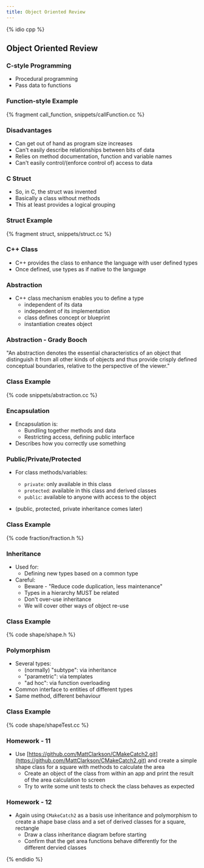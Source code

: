 ```yaml
---
title: Object Oriented Review
---
```


{% idio cpp %}

## Object Oriented Review

### C-style Programming

* Procedural programming
* Pass data to functions


### Function-style Example

{% fragment call_function, snippets/callFunction.cc %}


### Disadvantages

* Can get out of hand as program size increases
* Can't easily describe relationships between bits of data
* Relies on method documentation, function and variable names
* Can't easily control/(enforce control of) access to data


### C Struct 

* So, in C, the struct was invented
* Basically a class without methods
* This at least provides a logical grouping


### Struct Example

{% fragment struct, snippets/struct.cc %}


### C++ Class

* C++ provides the class to enhance the language with user defined types
* Once defined, use types as if native to the language


### Abstraction

* C++ class mechanism enables you to define a type
    * independent of its data
    * independent of its implementation
    * class defines concept or blueprint
    * instantiation creates object


### Abstraction - Grady Booch

"An abstraction denotes the essential characteristics of an object that distinguish it 
from all other kinds of objects and thus provide crisply defined conceptual boundaries, 
relative to the perspective of the viewer."


### Class Example

{% code snippets/abstraction.cc %}


### Encapsulation

* Encapsulation is:
    * Bundling together methods and data
    * Restricting access, defining public interface
* Describes how you correctly use something


### Public/Private/Protected

* For class methods/variables:
    * `private`: only available in this class
    * `protected`: available in this class and derived classes
    * `public`: available to anyone with access to the object

* (public, protected, private inheritance comes later)


### Class Example

{% code fraction/fraction.h %}


### Inheritance

* Used for:
    * Defining new types based on a common type
* Careful:
    * Beware - "Reduce code duplication, less maintenance"
    * Types in a hierarchy MUST be related
    * Don't over-use inheritance
    * We will cover other ways of object re-use


### Class Example

{% code shape/shape.h %}


### Polymorphism

* Several types:
    * (normally) "subtype": via inheritance
    * "parametric": via templates
    * "ad hoc": via function overloading
* Common interface to entities of different types
* Same method, different behaviour


### Class Example

{% code shape/shapeTest.cc %}

### Homework - 11

* Use [https://github.com/MattClarkson/CMakeCatch2.git](https://github.com/MattClarkson/CMakeCatch2.git) and create a simple shape class for a square with methods to calculate the area
   * Create an object of the class from within an app and print the result of the area calculation to screen
   * Try to write some unit tests to check the class behaves as expected 

### Homework - 12
* Again using `CMakeCatch2` as a basis use inheritance and polymorphism to create a shape base class and a set of derived classes for a square, rectangle
   * Draw a class inheritance diagram before starting
   * Confirm that the get area functions behave differently for the different dervied classes

{% endidio %}
